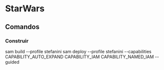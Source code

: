 # StarWars

## Comandos
### Construir
sam build --profile stefanini
sam deploy --profile stefanini --capabilities CAPABILITY_AUTO_EXPAND CAPABILITY_IAM CAPABILITY_NAMED_IAM --guided
